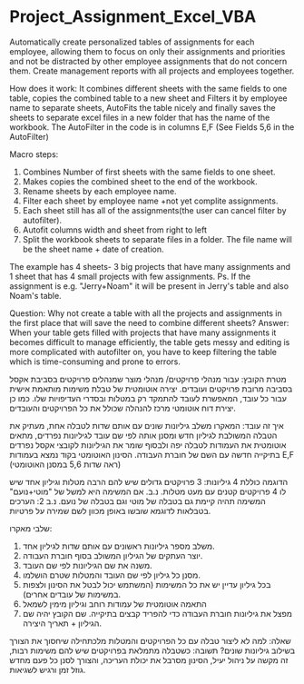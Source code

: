 # Project_Assignment_Excel_VBA
Automatically create personalized tables of assignments for each employee, allowing them to focus on only their assignments and priorities and not be distracted by other employee assignments that do not concern them. Create management reports with all projects and employees together.

How does it work: It combines different sheets with the same fields to one table, copies the combined table to a new sheet and
Filters it by employee name to separate sheets, AutoFits the table nicely and finally saves the sheets to separate excel files
in a new folder that has the name of the workbook.
The AutoFilter in the code is in columns E,F (See Fields 5,6 in the AutoFilter)

Macro steps:
1) Combines Number of first sheets with the same fields to one sheet.
2) Makes copies the combined sheet to the end of the workbook.
3) Rename sheets by each employee name.
4) Filter each sheet by employee name +not yet complite assignments.
5) Each sheet still has all of the assignments(the user can cancel filter by autofilter).
6) Autofit columns width and sheet from right to left
7) Split the workbook sheets to separate files in a folder.
   The file name will be the sheet name + date of creation.

The example has 4 sheets- 3 big projects that have many assignments and 1 sheet that has 4 small projects with few assignments.
Ps. If the assignment is e.g. "Jerry+Noam" it will be present in Jerry's table and also Noam's table.

Question: Why not create a table with all the projects and assignments in the first place that will save the need to combine different sheets?
Answer: When your table gets filled with projects that have many assignments it becomes difficult to manage efficiently, the table gets messy and editing is more complicated with autofilter on,  you have to keep filtering the table which is time-consuming and prone to errors.

מטרת הקובץ: עבור מנהלי פרויקטים/ מנהלי מוצר שמנהלים פרויקטים בסביבת אקסל בסביבה מרובת פרויקטים ועובדים. 
יצירה אוטומטית של טבלת משימות מותאמת אישית עבור כל עובד, המאפשרת לעובד להתמקד רק במטלות ובסדרי העדיפויות שלו.
כמו כן יצירת דוח אוטומטי מרכז להנהלה שכולל את כל הפרויקטים והעובדים.

איך זה עובד: המאקרו משלב גיליונות שונים עם אותם שדות לטבלה אחת, מעתיק את הטבלה המשולבת לגיליון חדש ומסנן אותה לפי שם עובד 
לגיליונות נפרדים, מתאים אוטומטית את העמודות לטבלה יפה ולבסוף שומר את הגיליונות לקובצי אקסל נפרדים בתיקייה חדשה עם השם של חוברת העבודה.
הסינון האוטומטי בקוד נמצא בעמודות E,F  (ראה שדות 5,6 במסנן האוטומטי)

הדוגמה כוללת 4 גיליונות: 3 פרויקטים גדולים שיש להם הרבה מטלות וגיליון אחד שיש לו 4 פרויקטים קטנים עם מעט מטלות.
נ.ב. אם המשימה היא למשל של  "מוטי+נועם" המשימה תהיה קיימת גם בטבלה של מוטי וגם בטבלה של נועם.
נ.ב 2: הערכים בטבלאות לדוגמא שובשו באופן מכוון לשם שמירה על פרטיות.

שלבי מאקרו:
1) משלב מספר גיליונות ראשונים עם אותם שדות לגיליון אחד.
2) יוצר העתקים של הגיליון המשולב בסוף חוברת העבודה.
3) משנה את שם הגיליונות לפי שם העובד.
4) מסנן כל גיליון לפי שם העובד והמטלות שטרם הושלמו.
5) בכל גיליון עדיין יש את כל המשימות (המשתמש יכול לבטל את הסינון ולצפות במשימות של עובדים אחרים).
6) התאמה אוטומטית של עמודות רוחב וגיליון מימין לשמאל
7) מפצל את גיליונות חוברת העבודה כדי להפריד קבצים בתיקייה.
    שם הקובץ יהיה שם הגיליון + תאריך היצירה.

שאלה: למה לא ליצור טבלה עם כל הפרויקטים והמטלות מלכתחילה שיחסוך את הצורך בשילוב גיליונות שונים?
תשובה: כשטבלה מתמלאת בפרויקטים שיש להם משימות רבות, זה מקשה על ניהול יעיל,  הסינון מסרבל את יכולת העריכה, והצורך לסנן כל פעם מחדש גוזל זמן ורגיש לשגיאות.


